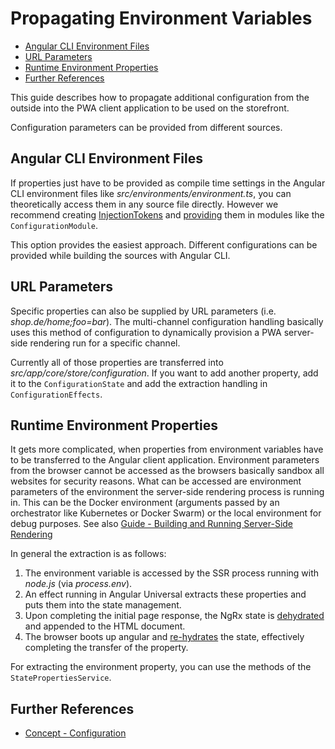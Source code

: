 <!--
kb_guide
kb_pwa
kb_everyone
kb_sync_latest_only
-->

# Propagating Environment Variables

- [Angular CLI Environment Files](#angular-cli-environment-files)
- [URL Parameters](#url-parameters)
- [Runtime Environment Properties](#runtime-environment-properties)
- [Further References](#further-references)

This guide describes how to propagate additional configuration from the outside into the PWA client application to be used on the storefront.

Configuration parameters can be provided from different sources.

## Angular CLI Environment Files

If properties just have to be provided as compile time settings in the Angular CLI environment files like _src/environments/environment.ts_, you can theoretically access them in any source file directly.
However we recommend creating [InjectionTokens][angular-injectiontoken] and [providing][angular-injectiontoken-provide] them in modules like the `ConfigurationModule`.

This option provides the easiest approach.
Different configurations can be provided while building the sources with Angular CLI.

[angular-injectiontoken]: https://angular.io/api/core/InjectionToken
[angular-injectiontoken-provide]: https://angular.io/guide/dependency-injection-providers#non-class-dependencies

## URL Parameters

Specific properties can also be supplied by URL parameters (i.e. _shop.de/home;foo=bar_).
The multi-channel configuration handling basically uses this method of configuration to dynamically provision a PWA server-side rendering run for a specific channel.

Currently all of those properties are transferred into _src/app/core/store/configuration_.
If you want to add another property, add it to the `ConfigurationState` and add the extraction handling in `ConfigurationEffects`.

## Runtime Environment Properties

It gets more complicated, when properties from environment variables have to be transferred to the Angular client application.
Environment parameters from the browser cannot be accessed as the browsers basically sandbox all websites for security reasons.
What can be accessed are environment parameters of the environment the server-side rendering process is running in.
This can be the Docker environment (arguments passed by an orchestrator like Kubernetes or Docker Swarm) or the local environment for debug purposes.
See also [Guide - Building and Running Server-Side Rendering][guide-ssr]

In general the extraction is as follows:

1. The environment variable is accessed by the SSR process running with _node.js_ (via _process.env_).
2. An effect running in Angular Universal extracts these properties and puts them into the state management.
3. Upon completing the initial page response, the NgRx state is [dehydrated][dehydrated-rehydrated] and appended to the HTML document.
4. The browser boots up angular and [re-hydrates][dehydrated-rehydrated] the state, effectively completing the transfer of the property.

For extracting the environment property, you can use the methods of the `StatePropertiesService`.

[guide-ssr]: ./ssr-startup.md
[dehydrated-rehydrated]: https://i.stack.imgur.com/YvHXB.gif

## Further References

- [Concept - Configuration](../concepts/configuration.md)
